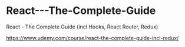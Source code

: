 # React---The-Complete-Guide
React - The Complete Guide (incl Hooks, React Router, Redux)

https://www.udemy.com/course/react-the-complete-guide-incl-redux/
